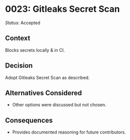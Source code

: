 # 0023: Gitleaks Secret Scan

*Status*: Accepted

## Context
Blocks secrets locally & in CI.

## Decision
Adopt Gitleaks Secret Scan as described.

## Alternatives Considered
- Other options were discussed but not chosen.

## Consequences
- Provides documented reasoning for future contributors.
